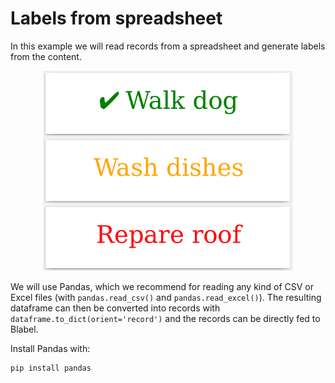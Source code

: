 # Labels from spreadsheet

In this example we will read records from a spreadsheet and generate labels from the content.

<p align='center'><img src="./screenshot.png" alt="screenshot" width='400'></p>

We will use Pandas, which we recommend for reading any kind of CSV or Excel files
(with ``pandas.read_csv()`` and ``pandas.read_excel()``). The resulting dataframe
can then be converted into records with ``dataframe.to_dict(orient='record')``
and the records can be directly fed to Blabel.

Install Pandas with:

```
pip install pandas
```



